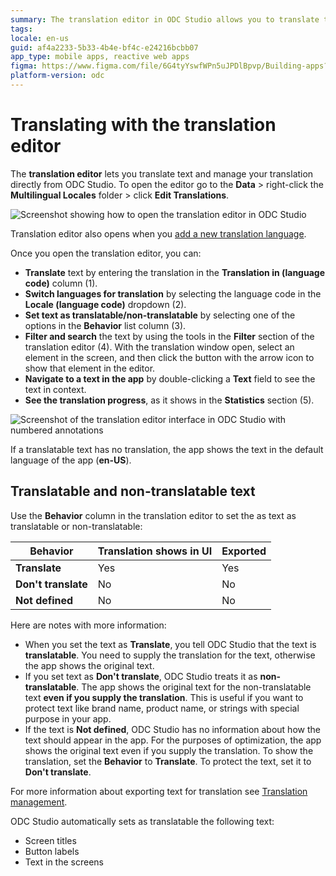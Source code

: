 ```yaml
---
summary: The translation editor in ODC Studio allows you to translate text and manage translations.
tags:
locale: en-us
guid: af4a2233-5b33-4b4e-bf4c-e24216bcbb07
app_type: mobile apps, reactive web apps
figma: https://www.figma.com/file/6G4tyYswfWPn5uJPDlBpvp/Building-apps?type=design&node-id=3606%3A22179&t=ZwHw8hXeFhwYsO5V-1
platform-version: odc
---
```

# Translating with the translation editor

The **translation editor** lets you translate text and manage your translation directly from ODC Studio. To open the editor go to the **Data** > right-click the **Multilingual Locales** folder > click **Edit Translations**.

![Screenshot showing how to open the translation editor in ODC Studio](images/opening-translation-editor-ss.png "Opening the Translation Editor")

Translation editor also opens when you [add a new translation language](translate-your-app.md).


Once you open the translation editor, you can:

* **Translate** text by entering the translation in the **Translation in (language code)** column (1).
* **Switch languages for translation** by selecting the language code in the **Locale (language code)** dropdown (2).
* **Set text as translatable/non-translatable** by selecting one of the options in the **Behavior** list column (3). 
* **Filter and search** the text by using the tools in the **Filter** section of the translation editor (4). With the translation window open, select an element in the screen, and then click the button with the arrow icon to show that element in the editor.
* **Navigate to a text in the app** by double-clicking a **Text** field to see the text in context.
* **See the translation progress**, as it shows in the **Statistics** section (5).

![Screenshot of the translation editor interface in ODC Studio with numbered annotations](images/translation-editor-overview-ss.png "Translation Editor Overview")

<div class="info" markdown="1">

If a translatable text has no translation, the app shows the text in the default language of the app (**en-US**).

</div>

## Translatable and non-translatable text

Use the **Behavior** column in the translation editor to set the as text as translatable or non-translatable:

| **Behavior**        | Translation shows in UI | Exported |
| ------------------- | ----------------------- | -------- |
| **Translate**       | Yes                     | Yes      |
| **Don't translate** | No                      | No       |
| **Not defined**     | No                      | No       |

Here are notes with more information:

* When you set the text as **Translate**, you tell ODC Studio that the text is **translatable**. You need to supply the translation for the text, otherwise the app shows the original text.
* If you set text as **Don't translate**, ODC Studio treats it as **non-translatable**. The app shows the original text for the non-translatable text **even if you supply the translation**. This is useful if you want to protect text like brand name, product name, or strings with special purpose in your app.
* If the text is **Not defined**, ODC Studio has no information about how the text should appear in the app. For the purposes of optimization, the app shows the original text even if you supply the translation. To show the translation, set the **Behavior** to **Translate**. To protect the text, set it to **Don't translate**.

For more information about exporting text for translation see [Translation management](translation-management.md).

<div class="info" markdown="1">

ODC Studio automatically sets as translatable the following text:  

* Screen titles
* Button labels
* Text in the screens

</div>

